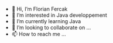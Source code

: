 - 👋 Hi, I’m Florian Fercak
- 👀 I’m interested in Java developpement
- 🌱 I’m currently learning Java 
- 💞️ I’m looking to collaborate on ...
- 📫 How to reach me ...

<!---
Fercak-Florian/Fercak-Florian is a ✨ special ✨ repository because its `README.md` (this file) appears on your GitHub profile.
You can click the Preview link to take a look at your changes.
--->

